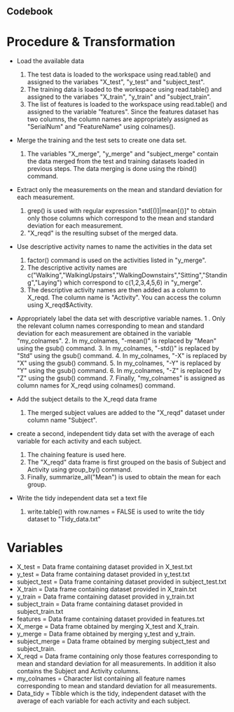 ## Codebook

# Procedure & Transformation
* Load the available data
	1. The test data is loaded to the workspace using read.table() and assigned to the variabes "X_test", "y_test" and "subject_test".
	2. The training data is loaded to the workspace using read.table() and assigned to the variabes "X_train", "y_train" and "subject_train".
	3. The list of features is loaded to the workspace using read.table() and assigned to the variable "features". Since the features dataset has two columns, the column names are appropriately assigned as "SerialNum" and "FeatureName" using colnames().

*  Merge the training and the test sets to create one data set.
	1. The variables "X_merge", "y_merge" and "subject_merge" contain the data merged from the test and training datasets loaded in previous steps. The data merging is done using the rbind() command.
	
* Extract only the measurements on the mean and standard deviation for each measurement.
	1. grep() is used with regular expression "std[()]|mean[()]" to obtain only those columns which correspond to the mean and standard deviation for each measurement. 
	2. "X_reqd" is the resulting subset of the merged data.
	
* Use descriptive activity names to name the activities in the data set
	1. factor() command is used on the activities listed in "y_merge". 
	2. The descriptive activity names are c("Walking","WalkingUpstairs","WalkingDownstairs","Sitting","Standing","Laying") which correspond to c(1,2,3,4,5,6) in "y_merge".
	3. The descriptive activity names are then added as a column to X_reqd. The column name is "Activity". You can access the column using X_reqd$Activity.
	
* Appropriately label the data set with descriptive variable names.
	1 . Only the relevant column names corresponding to mean and standard deviation for each measurement are obtained in the variable "my_colnames".
	2. In my_colnames, "-mean()" is replaced by  "Mean" using the gsub() command.
	3. In my_colnames, "-std()" is replaced by  "Std" using the gsub() command.
	4. In my_colnames, "-X" is replaced by  "X" using the gsub() command.
	5. In my_colnames, "-Y" is replaced by  "Y" using the gsub() command.
	6. In my_colnames, "-Z" is replaced by  "Z" using the gsub() command.
	7. Finally, "my_colnames" is assigned as column names for X_reqd using colnames() command.
	
* Add the subject details to the X_reqd data frame
	1. The merged subject values are added to the "X_reqd" dataset under column name "Subject".
	
* create a second, independent tidy data set with the average of each variable for each activity and each subject.
	1. The chaining feature is used here.
	2. The "X_reqd" data frame is first grouped on the basis of Subject and Activity using group_by() command.
	3. Finally, summarize_all("Mean") is used to obtain the mean for each group.
	
* Write the tidy independent data set a text file
	1. write.table() with row.names = FALSE is used to write the tidy dataset to "Tidy_data.txt"
	
# Variables
* X_test = Data frame containing dataset provided in X_test.txt
* y_test = Data frame containing dataset provided in y_test.txt
* subject_test = Data frame containing dataset provided in subject_test.txt
* X_train = Data frame containing dataset provided in X_train.txt
* y_train = Data frame containing dataset provided in y_train.txt
* subject_train = Data frame containing dataset provided in subject_train.txt
* features = Data frame containing dataset provided in features.txt	
* X_merge = Data frame obtained by merging X_test and X_train.
* y_merge = Data frame obtained by merging y_test and y_train.
* subject_merge = Data frame obtained by merging subject_test and subject_train.
* X_reqd = Data frame containing only those features corresponding to mean and standard deviation for all measurements. In addition it also contains the Subject and Activity columns.
* my_colnames = Character list containing all feature names corresponding to mean and standard deviation for all measurements.
* Data_tidy = Tibble which is the tidy, independent dataset with the average of each variable for each activity and each subject.
 
	

	
	
	